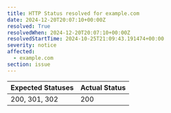 ```yaml
---
title: HTTP Status resolved for example.com
date: 2024-12-20T20:07:10+00:00Z
resolved: True
resolvedWhen: 2024-12-20T20:07:10+00:00Z
resolvedStartTime: 2024-10-25T21:09:43.191474+00:00
severity: notice
affected:
  - example.com
section: issue
---
```


| Expected Statuses | Actual Status  |
|-------------------|----------------|
| 200, 301, 302 | 200 |
